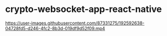 # crypto-websocket-app-react-native


https://user-images.githubusercontent.com/87331275/192592638-04728fd5-d246-4fc2-8b3d-019df9d52f09.mp4

